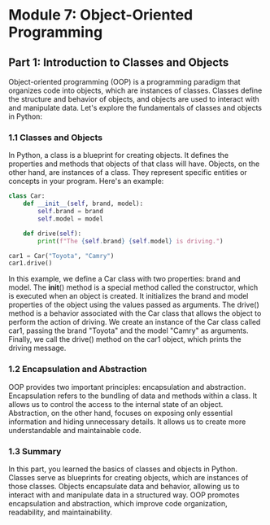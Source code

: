 # Module 7: Object-Oriented Programming

## Part 1: Introduction to Classes and Objects

Object-oriented programming (OOP) is a programming paradigm that organizes code into objects, which are instances of classes.
Classes define the structure and behavior of objects, and objects are used to interact with and manipulate data. 
Let's explore the fundamentals of classes and objects in Python:

### 1.1 Classes and Objects

In Python, a class is a blueprint for creating objects. It defines the properties and methods that objects of that class 
will have. Objects, on the other hand, are instances of a class. They represent specific entities or concepts in your program.
Here's an example:

```python
class Car:
    def __init__(self, brand, model):
        self.brand = brand
        self.model = model

    def drive(self):
        print(f"The {self.brand} {self.model} is driving.")

car1 = Car("Toyota", "Camry")
car1.drive()
```

In this example, we define a Car class with two properties: brand and model. The __init__() method is a special method 
called the constructor, which is executed when an object is created. It initializes the brand and model properties of 
the object using the values passed as arguments. The drive() method is a behavior associated with the Car class that allows
the object to perform the action of driving. We create an instance of the Car class called car1, passing the brand "Toyota"
and the model "Camry" as arguments. Finally, we call the drive() method on the car1 object, which prints the driving message.

### 1.2 Encapsulation and Abstraction

OOP provides two important principles: encapsulation and abstraction. Encapsulation refers to the bundling of data and methods within a class. It allows us to control the access to the internal state of an object. Abstraction, on the other hand, focuses on exposing only essential information and hiding unnecessary details. It allows us to create more understandable and maintainable code.

### 1.3 Summary

In this part, you learned the basics of classes and objects in Python. Classes serve as blueprints for creating objects, which are instances of those classes. Objects encapsulate data and behavior, allowing us to interact with and manipulate data in a structured way. OOP promotes encapsulation and abstraction, which improve code organization, readability, and maintainability.